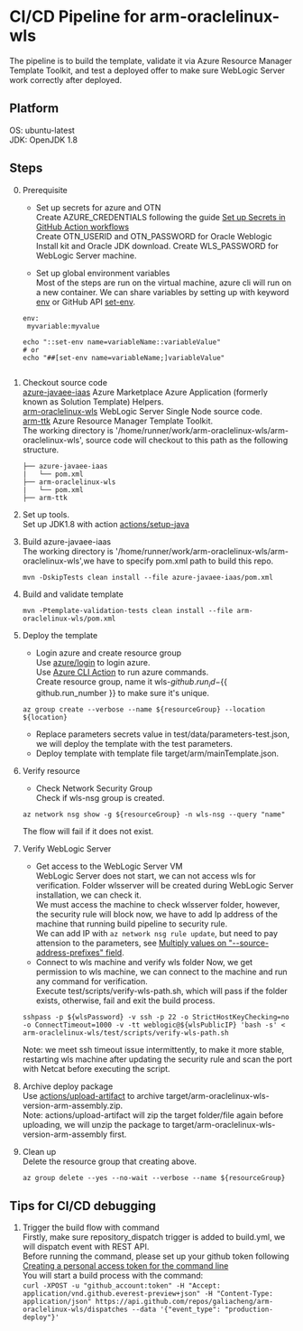 # CI/CD Pipeline for arm-oraclelinux-wls
The pipeline is to build the template, validate it via Azure Resource Manager Template Toolkit, and test a deployed offer to make sure WebLogic Server work correctly after deployed.

## Platform
OS: ubuntu-latest  
JDK: OpenJDK 1.8

## Steps

0. Prerequisite
   * Set up secrets for azure and OTN  
   Create AZURE_CREDENTIALS following the guide [Set up Secrets in GitHub Action workflows](https://github.com/Azure/actions-workflow-samples/blob/master/assets/create-secrets-for-GitHub-workflows.md)  
   Create OTN_USERID and OTN_PASSWORD for Oracle Weblogic Install kit and Oracle JDK download.
   Create WLS_PASSWORD for WebLogic Server machine.

   * Set up global environment variables  
   Most of the steps are run on the virtual machine, azure cli will run on a new container. We can share variables by setting up with keyword [env](https://help.github.com/en/actions/configuring-and-managing-workflows/using-environment-variables) or GitHub API [set-env](https://help.github.com/en/actions/reference/development-tools-for-github-actions#set-an-environment-variable-set-env).
   ```
   env:
    myvariable:myvalue

   echo "::set-env name=variableName::variableValue"
   # or
   echo "##[set-env name=variableName;]variableValue"


1. Checkout source code  
   [azure-javaee-iaas](https://github.com/azure/aazure-javaee-iaas) Azure Marketplace Azure Application (formerly known as Solution Template) Helpers.  
   [arm-oraclelinux-wls](https://github.com/wls-eng/arm-oraclelinux-wls) WebLogic Server Single Node source code.  
   [arm-ttk](https://github.com/azure/arm-ttk) Azure Resource Manager Template Toolkit.  
   The working directory is '/home/runner/work/arm-oraclelinux-wls/arm-oraclelinux-wls', source code will checkout to this path as the following structure.
   ```
   ├── azure-javaee-iaas
   |   └── pom.xml
   ├── arm-oraclelinux-wls
   |   └── pom.xml
   ├── arm-ttk
   ```

2. Set up tools.  
   Set up JDK1.8 with action [actions/setup-java](https://github.com/marketplace/actions/setup-java-jdk)

3. Build azure-javaee-iaas  
   The working directory is '/home/runner/work/arm-oraclelinux-wls/arm-oraclelinux-wls',we have to specify pom.xml path to build this repo.
   ```
   mvn -DskipTests clean install --file azure-javaee-iaas/pom.xml
   ```

4. Build and validate template
   ```
   mvn -Ptemplate-validation-tests clean install --file arm-oraclelinux-wls/pom.xml
   ```

5. Deploy the template  
   * Login azure and create resource group   
   Use [azure/login](https://github.com/marketplace/actions/azure-login) to login azure.  
   Use [Azure CLI Action](https://github.com/marketplace/actions/azure-cli-action) to run azure commands.  
   Create resource group, name it wls-${{ github.run_id }}-${{ github.run_number }} to make sure it's unique.  
   ```
   az group create --verbose --name ${resourceGroup} --location ${location}
   ```
   * Replace parameters secrets value in test/data/parameters-test.json, we will deploy the template with the test parameters.
   * Deploy template with template file target/arm/mainTemplate.json.

6. Verify resource  
   * Check Network Security Group  
   Check if wls-nsg group is created. 
   ```
   az network nsg show -g ${resourceGroup} -n wls-nsg --query "name"
   ```
   The flow will fail if it does not exist.

7. Verify WebLogic Server  
   * Get access to the WebLogic Server VM  
   WebLogic Server does not start, we can not access wls for verification. Folder wlsserver will be created during WebLogic Server installation, we can check it.  
   We must access the machine to check wlsserver folder, however, the security rule will block now, we have to add Ip address of the machine that running build pipeline to security rule.  
   We can add IP with `az network nsg rule update`, but need to pay attension to the parameters, see [Multiply values on "--source-address-prefixes" field](https://github.com/Azure/azure-cli/issues/7439).  
   * Connect to wls machine and verify wls folder
   Now, we get permission to wls machine, we can connect to the machine and run any command for verification.  
   Execute test/scripts/verify-wls-path.sh, which will pass if the folder exists, otherwise, fail and exit the build process.
   ```
   sshpass -p ${wlsPassword} -v ssh -p 22 -o StrictHostKeyChecking=no -o ConnectTimeout=1000 -v -tt weblogic@${wlsPublicIP} 'bash -s' < arm-oraclelinux-wls/test/scripts/verify-wls-path.sh
   ```
   Note: we meet ssh timeout issue intermittently, to make it more stable, restarting wls machine after updating the security rule and scan the port with Netcat before executing the script.

8. Archive deploy package  
   Use [actions/upload-artifact](https://github.com/marketplace/actions/upload-artifact) to archive target/arm-oraclelinux-wls-version-arm-assembly.zip.  
   Note: actions/upload-artifact will zip the target folder/file again before uploading, we will unzip the package to target/arm-oraclelinux-wls-version-arm-assembly first.

9. Clean up  
   Delete the resource group that creating above.
   ```
   az group delete --yes --no-wait --verbose --name ${resourceGroup}
   ```

## Tips for CI/CD debugging
1. Trigger the build flow with command  
Firstly, make sure repository_dispatch trigger is added to build.yml, we will dispatch event with REST API.  
Before running the command, please set up your github token following [Creating a personal access token for the command line](https://help.github.com/en/github/authenticating-to-github/creating-a-personal-access-token-for-the-command-line)  
You will start a build process with the command:  
``
 curl -XPOST -u "github_account:token" -H "Accept: application/vnd.github.everest-preview+json" -H "Content-Type: application/json" https://api.github.com/repos/galiacheng/arm-oraclelinux-wls/dispatches --data '{"event_type": "production-deploy"}'
 ``

